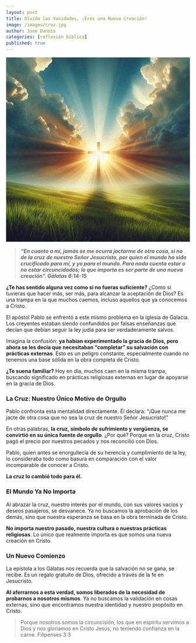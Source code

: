 ```yaml
---
layout: post
title: Olvida las Vanidades, ¡Eres una Nueva Creación!
image: /images/cruz.jpg
author: José Danois
categories: [reflexión bíblica]
published: true
---
```

![La cruz](/images/cruz.jpg)

>***“En cuanto a mí, jamás se me ocurra jactarme de otra cosa, si no de la cruz de nuestro Señor Jesucristo, por quien el mundo ha sido crucificado para mí, y yo para el mundo. Para nada cuenta estar o no estar circuncidados; lo que importa es ser parte de una nueva creación”. Gálatas 6:14-15***

**¿Te has sentido alguna vez como si no fueras suficiente?** ¿Como si tuvieras que hacer más, ser más, para alcanzar la aceptación de Dios? Es una trampa en la que muchos caemos, incluso aquellos que ya conocemos a Cristo.

El apóstol Pablo se enfrentó a este mismo problema en la iglesia de Galacia. Los creyentes estaban siendo confundidos por falsas enseñanzas que decían que debían seguir la ley judía para ser verdaderamente salvos.

Imagina la confusión: **ya habían experimentado la gracia de Dios, pero ahora se les decía que necesitaban “completar” su salvación con prácticas externas**. Esto es un peligro constante, especialmente cuando no tenemos una base sólida en la obra completa de Cristo.

**¿Te suena familiar?** Hoy en día, muchos caen en la misma trampa, buscando significado en prácticas religiosas externas en lugar de apoyarse en la gracia de Dios.

### **La Cruz: Nuestro Único Motivo de Orgullo**

Pablo confronta esta mentalidad directamente. Él declara: “¡Que nunca me jacte de otra cosa que no sea la cruz de nuestro Señor Jesucristo!”

En otras palabras, **la cruz, símbolo de sufrimiento y vergüenza, se convirtió en su única fuente de orgullo**. ¿Por qué? Porque en la cruz, Cristo pagó el precio por nuestros pecados y nos reconcilió con Dios.

Pablo, quien antes se enorgullecía de su herencia y cumplimiento de la ley, lo consideraba todo como basura en comparación con el valor incomparable de conocer a Cristo.

**La cruz lo cambió todo para él.**

### **El Mundo Ya No Importa**

Al abrazar la cruz, nuestro interés por el mundo, con sus valores vacíos y deseos pasajeros, se desvanece. Ya no buscamos la aprobación de los demás, sino que nuestra esperanza se basa en la obra terminada de Cristo.

**No importa nuestro pasado, nuestra cultura o nuestras prácticas religiosas**. Lo único que realmente importa es que somos una nueva creación en Cristo.

### **Un Nuevo Comienzo**

La epístola a los Gálatas nos recuerda que la salvación no se gana, se recibe. Es un regalo gratuito de Dios, ofrecido a través de la fe en Jesucristo.

**Al aferrarnos a esta verdad, somos liberados de la necesidad de probarnos a nosotros mismos**. Ya no buscamos la validación en cosas externas, sino que encontramos nuestra identidad y nuestro propósito en Cristo.

>Porque nosotros somos la circuncisión, los que en espíritu servimos a Dios y nos gloriamos en Cristo Jesús, no teniendo confianza en la carne. Filipenses 3:3


